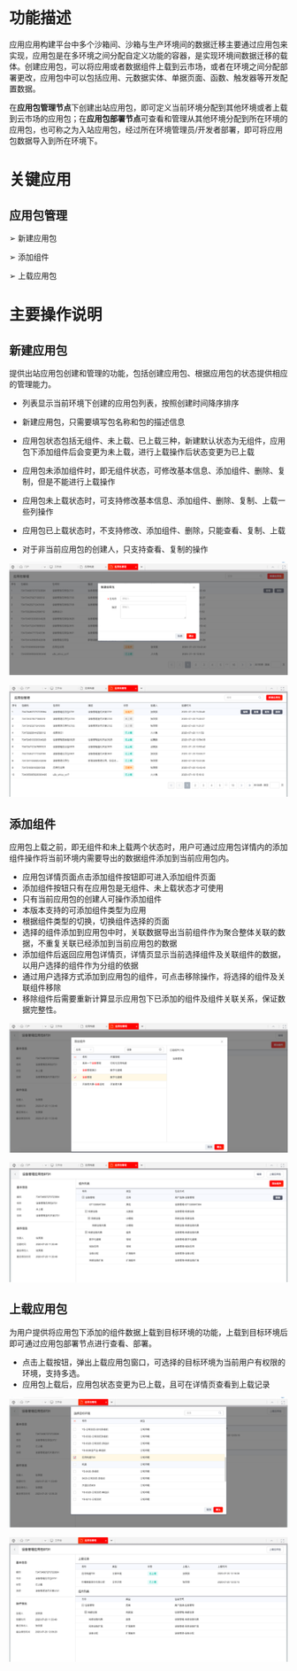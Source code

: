 # 功能描述

应用应用构建平台中多个沙箱间、沙箱与生产环境间的数据迁移主要通过应用包来实现，应用包是在多环境之间分配自定义功能的容器，是实现环境间数据迁移的载体。创建应用包，可以将应用或者数据组件上载到云市场，或者在环境之间分配部署更改，应用包中可以包括应用、元数据实体、单据页面、函数、触发器等开发配置数据。

在**应用包管理节点**下创建出站应用包，即可定义当前环境分配到其他环境或者上载到云市场的应用包；在**应用包部署节点**可查看和管理从其他环境分配到所在环境的应用包，也可称之为入站应用包，经过所在环境管理员/开发者部署，即可将应用包数据导入到所在环境下。

# 关键应用

## 应用包管理

➢	新建应用包

➢	添加组件

➢	上载应用包

# 主要操作说明

## 新建应用包

提供出站应用包创建和管理的功能，包括创建应用包、根据应用包的状态提供相应的管理能力。

*	列表显示当前环境下创建的应用包列表，按照创建时间降序排序

*	新建应用包，只需要填写包名称和包的描述信息

*	应用包状态包括无组件、未上载、已上载三种，新建默认状态为无组件，应用包下添加组件后会变更为未上载，进行上载操作后状态变更为已上载

*	应用包未添加组件时，即无组件状态，可修改基本信息、添加组件、删除、复制，但是不能进行上载操作

*	应用包未上载状态时，可支持修改基本信息、添加组件、删除、复制、上载一些列操作

*	应用包已上载状态时，不支持修改、添加组件、删除，只能查看、复制、上载

*	对于非当前应用包的创建人，只支持查看、复制的操作

![](/articles/yonbuilder/2-/image2/image1.png)

![](/articles/yonbuilder/2-/image2/image2.png)
 
 
## 添加组件

应用包上载之前，即无组件和未上载两个状态时，用户可通过应用包详情内的添加组件操作将当前环境内需要导出的数据组件添加到当前应用包内。

*	应用包详情页面点击添加组件按钮即可进入添加组件页面
*	添加组件按钮只有在应用包是无组件、未上载状态才可使用
*	只有当前应用包的创建人可操作添加组件
*	本版本支持的可添加组件类型为应用
*	根据组件类型的切换，切换组件选择的页面
*	选择的组件添加到应用包中时，关联数据导出当前组件作为聚合整体关联的数据，不重复关联已经添加到当前应用包的数据
*	添加组件后返回应用包详情页，详情页显示当前选择组件及关联组件的数据，以用户选择的组件作为分组的依据
*	通过用户选择方式添加到应用包的组件，可点击移除操作，将选择的组件及关联组件移除
*	移除组件后需要重新计算显示应用包下已添加的组件及组件关联关系，保证数据完整性。

![](/articles/yonbuilder/2-/image2/image3.png)

![](/articles/yonbuilder/2-/image2/image4.png)

 
 
## 上载应用包

为用户提供将应用包下添加的组件数据上载到目标环境的功能，上载到目标环境后即可通过应用包部署节点进行查看、部署。

*	点击上载按钮，弹出上载应用包窗口，可选择的目标环境为当前用户有权限的环境，支持多选。
*	应用包上载后，应用包状态变更为已上载，且可在详情页查看到上载记录

![](/articles/yonbuilder/2-/image2/image5.png)

![](/articles/yonbuilder/2-/image2/image6.png)


 
 





